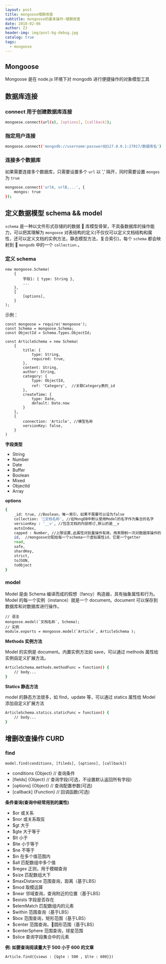 ```yaml
---
layout: post
title: mongoose增删改查
subtitle: mongoose的基本操作-增删改查
date: 2018-02-06
author: ZJ
header-img: img/post-bg-debug.jpg
catalog: true
tags:
  - mongoose
---
```


## Mongoose

Mongoose 是在 node.js 环境下对 mongodb 进行便捷操作的对象模型工具

## 数据库连接

### connect 用于创建数据库连接

```bash
mongoese.connect(url(s), [options], [callback]);
```

### 指定用户连接

```bash
mongoose.connect('mongodb://username:password@127.0.0.1:27017/数据库名');
```

### 连接多个数据库

如果需要连接多个数据库，只需要设置多个 `url` 以 ',' 隔开，同时需要设置 `mongos` 为 `true`

```bash
mongoose.connect('urlA, urlB,...', {
    mongos: true
});
```

## 定义数据模型 schema && model

`schema` 是一种以文件形式存储的的数据  库模型骨架，不具备数据库的操作能力，可以把其理解为 `mongoose` 对表结构的定义(不仅仅可以定义文档结构和属性，还可以定义文档的实例方法，静态模型方法，复合索引)，每个 `schema` 都会映射到  `mongodb` 中的一个 `collection` 。

### 定义 schema

```
new mongoose.Schema(
    {
        字段1: { type: String },
        ...
    },
    {
        [options],
    }
);
```

示例：

```
const mongoose = require('mongoose');
const Schema = mongoose.Schema;
const ObjectId = Schema.Types.ObjectId;

const ArticleSchema = new Schema(
    {
        title: {
            type: String,
            required: true,
        },
        content: String,
        author: String,
        category: {
            type: ObjectId,
            ref: 'Category',  //关联Category表的_id
        },
        createTime: {
            type: Date,
            default: Date.now
        }
    },
    {
        connection: 'Article', //模型名称
        versionKey: false,
    }
)
```

<strong>字段类型</strong>

<ul>
    <li>String</li>
    <li>Number</li>
    <li>Date</li>
    <li>Buffer</li>
    <li>Boolean</li>
    <li>Mixed</li>
    <li>ObjectId</li>
    <li>Array</li>
</ul>

<strong>options</strong>

```bash
{
    _id: true, //Boolean，唯一索引，如果不需要可以设为false
    collection: '文档名称', //在MongDB中默认使用Model的名字作为集合的名字
    versionKey : '__v', //包含文档的内部修订,默认的是__v
    autoIndex,
    capped : Number, //上限设置,此属性对批量操作有效，用来限制一次对数据库操作的量
    id,  //mongoose分配给每一个schema一个虚拟属性id，它是一个getter
    read,
    safe,
    shardKey,
    strict,
    toJSON,
    toObject
}
```

### model

Model 是由 Schema 编译而成的假想（fancy）构造器，具有抽象属性和行为。Model 的每一个实例（instance）就是一个 document。document 可以保存到数据库和对数据库进行操作。

```
// 语法
mongoose.model(`文档名称`, Schema);
// 实例
module.exports = mongoose.model(`Article`, ArticleSchema );
```

<strong>Methods 实例方法</strong>

Model 的实例是 document。内置实例方法如 save，可以通过 methods 属性给实例自定义扩展方法。

```bash
ArticleSchema.methods.methodFunc = function() {
    // body...
}
```

<strong>Statics 静态方法</strong>

model 的静态方法很多，如 find，update 等，可以通过 statics 属性给 Model 添加自定义扩展方法

```bash
ArticleSchema.statics.staticFunc = function() {
    // body...
}
```

## 增删改查操作 CURD

### find

```
model.find(conditions, [fileds], [options], [callback])
```

<ul>
    <li>conditions {Object} // 查询条件</li>
    <li>[fields] {Object} // 查询字段(可选，不设置默认返回所有字段)</li>
    <li>[options] {Object} // 查询配置参数(可选)</li>
    <li>[callback] {Function} // 回调函数(可选)</li>
</ul>

<strong>条件查询(查询中经常用到的属性)</strong>

<ul>
    <li>$or 或关系</li>
    <li>$nor 或关系取反</li>
    <li>$gt 大于</li>
    <li>$gte 大于等于</li>
    <li>$lt 小于</li>
    <li>$lte 小于等于</li>
    <li>$ne 不等于</li>
    <li>$in 在多个值范围内</li>
    <li>$all 匹配数组中多个值</li>
    <li>$regex 正则，用于模糊查询</li>
    <li>$size 匹配数组大下</li>
    <li>$maxDistance 范围查询，距离（基于LBS）</li>
    <li>$mod 取模运算</li>
    <li>$near 邻域查询，查询附近的位置（基于LBS）</li>
    <li>$exists 字段是否存在</li>
    <li>$elemMatch 匹配数组内的元素</li>
    <li>$within 范围查询（基于LBS）</li>
    <li>$box 范围查询，矩形范围（基于LBS）</li>
    <li>$center 范围查询，圆形范围（基于LBS）</li>
    <li>$centerSphere 范围查询，球星范围</li>
    <li>$slice 查询字段集合中的元素</li>
</ul>

<strong>例: 如要查询阅读量大于 500 小于 600 的文章</strong>

```
Article.find({views : {$gte : 500 , $lte : 600}})
```

